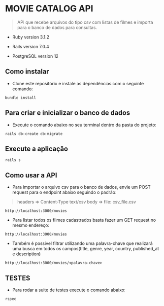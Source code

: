 # MOVIE CATALOG API

 > API que recebe arquivos do tipo csv com listas de filmes e importa para o banco de dados para consultas.

* Ruby version
  3.1.2

* Rails version
  7.0.4

* PostgreSQL version
  12

## Como instalar

* Clone este repositório e instale as dependências com o seguinte comando:
```
bundle install
```

## Para criar e inicializar o banco de dados

* Execute o comando abaixo no seu terminal dentro da pasta do projeto:
```
rails db:create db:migrate
```

## Execute a aplicação

```
rails s
```

## Como usar a API

* Para importar o arquivo csv para o banco de dados, envie um POST request para o endpoint abaixo seguindo o padrão:
 > headers => Content-Type  text/csv
 > body => file: csv_file.csv
```
http://localhost:3000/movies
```

* Para listar todos os filmes cadastrados basta fazer um GET request no mesmo endereço:
```
http://localhost:3000/movies
```

* Também é possivel filtrar utilizando uma palavra-chave que realizará uma busca em todos os campos(title, genre, year, country, published_at e description)
```
http://localhost:3000/movies/<palavra-chave>
```

## TESTES

* Para rodar a suite de testes execute o comando abaixo:
```
rspec
```
